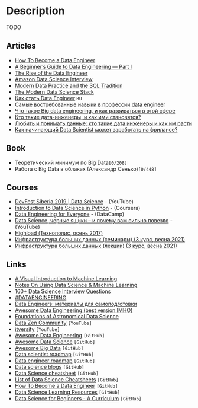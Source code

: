 # Description

TODO


## Articles

- [How To Become a Data Engineer](https://khashtamov.com/en/how-to-become-a-data-engineer/)
- [A Beginner’s Guide to Data Engineering — Part I](https://medium.com/@rchang/a-beginners-guide-to-data-engineering-part-i-4227c5c457d7)
- [The Rise of the Data Engineer](https://www.freecodecamp.org/news/the-rise-of-the-data-engineer-91be18f1e603/)
- [Amazon Data Science Interview](https://medium.com/acing-ai/amazon-ai-interview-questions-acing-the-ai-interview-3ed4e671920f)
- [Modern Data Practice and the SQL Tradition](https://tselai.com/modern-data-practice-and-the-sql-tradition.html)
- [The Modern Data Science Stack](https://fivetran.com/blog/modern-data-science-stack)
- [Как стать Data Engineer](https://khashtamov.com/ru/data-engineer/) `RU`
- [Самые востребованные навыки в профессии data engineer](https://habr.com/ru/company/productivity_inside/blog/484120/)
- [Что такое Big data engineering, и как развиваться в этой сфере](https://habr.com/ru/company/skillfactory/blog/552432/)
- [Кто такие дата-инженеры, и как ими становятся?](https://habr.com/ru/company/otus/blog/452670/)
- [Любить и понимать данные: кто такие дата инженеры и как им расти](https://ain.ua/2021/10/19/lyubit-i-ponimat-dannye-kto-takie-data-inzhenery-i-kak-im-rasti/?utmsorce)
- [Как начинающий Data Scientist может заработать на фрилансе?](https://proglib.io/p/kak-nachinayushchiy-data-scientist-mozhet-zarabotat-na-frilanse-2021-04-29)


## Book

- Теоретический минимум по Big Data`[0/208]`
- Работа с Big Data в облаках (Александр Сенько)`[0/448]`


## Courses

- [DevFest Siberia 2019 | Data Science](https://youtube.com/playlist?list=PLINg778NUJCr3gCksaJZCTMMDjH8GEQW3) - (YouTube)
- [Introduction to Data Science in Python](https://www.coursera.org/learn/python-data-analysis) - (Coursera)
- [Data Engineering for Everyone](https://learn.datacamp.com/courses/data-engineering-for-everyone) - (DataCamp)
- [Data Science, черные ящики – и почему вам сильно повезло](https://youtu.be/zvGeLvWZ7yQ) - (YouTube)
- [Highload (Технополис, осень 2017)](https://youtube.com/playlist?list=PLrCZzMib1e9rZohs_FJg8MK52Ey494z40)
- [Инфраструктура больших данных (семинары) (3 курс, весна 2021)](https://youtube.com/playlist?list=PL4_hYwCyhAvbI83zAjpg8EO52sBywa2rQ)
- [Инфраструктура больших данных (лекции) (3 курс, весна 2021)](https://youtube.com/playlist?list=PL4_hYwCyhAvbREHKcRpgkhKS4XoVz7Hpx)


## Links

- [A Visual Introduction to Machine Learning](http://www.r2d3.us/)
- [Notes On Using Data Science & Machine Learning](https://chrisalbon.com/)
- [160+ Data Science Interview Questions](https://hackernoon.com/160-data-science-interview-questions-415s3y2a)
- [#DATAENGINEERING](https://training.by/#!/News/Hashtag/dataengineering?lang=ru)
- [Data Engineers: материалы для самоподготовки](https://training.by/#!/News/131?lang=ru)
- [Awesome Data Engineering (best version IMHO)](https://awesomedataengineering.com/)
- [Foundations of Astronomical Data Science](https://datacarpentry.org/astronomy-python/)
- [Data Zen Community](https://www.youtube.com/c/DataZenCommunity/featured) `[YouTube]`
- [itversity](https://www.youtube.com/c/itversityin) `[YouTube]`
- [Awesome Data Engineering](https://github.com/igorbarinov/awesome-data-engineering) `[GitHub]`
- [Awesome Data Science](https://github.com/academic/awesome-datascience) `[GitHub]`
- [Awesome Big Data](https://github.com/0xnr/awesome-bigdata) `[GitHub]`
- [Data scientist roadmap](https://github.com/MrMimic/data-scientist-roadmap) `[GitHub]`
- [Data engineer roadmap](https://github.com/datastacktv/data-engineer-roadmap) `[GitHub]`
- [Data science blogs](https://github.com/rushter/data-science-blogs) `[GitHub]`
- [Data Science cheatsheet](https://github.com/ml874/Data-Science-Cheatsheet) `[GitHub]`
- [List of Data Science Cheatsheets](https://github.com/FavioVazquez/ds-cheatsheets) `[GitHub]`
- [How To Become a Data Engineer](https://github.com/adilkhash/Data-Engineering-HowTo) `[GitHub]`
- [Data Science Learning Resources](https://github.com/rebecca-vickery/data-science-learning-resources) `[GitHub]`
- [Data Science for Beginners - A Curriculum](https://github.com/microsoft/Data-Science-For-Beginners) `[GitHub]`
